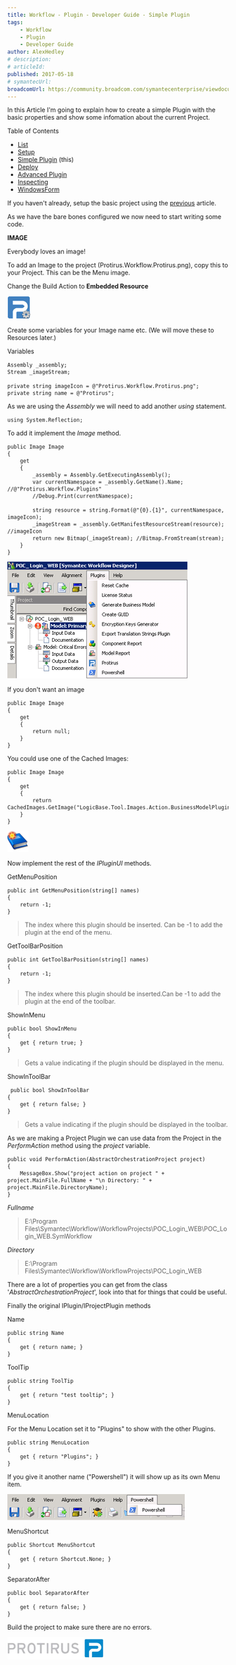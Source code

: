 ```yaml
---
title: Workflow - Plugin - Developer Guide - Simple Plugin
tags:
    - Workflow
    - Plugin
    - Developer Guide
author: AlexHedley
# description: 
# articleId: 
published: 2017-05-18
# symantecUrl:
broadcomUrl: https://community.broadcom.com/symantecenterprise/viewdocument/workflow-plugin-developer-guide-4?CommunityKey=04ead5e9-3643-4118-b853-afa5a58710c6&tab=librarydocuments
---
```


In this Article I'm going to explain how to create a simple Plugin with the basic properties and show some infomation about the current Project.
  
Table of Contents[​](https://community.broadcom.com/symantecenterprise/viewdocument?DocumentKey=016f70af-1c51-438b-bbae-f98e86164f26&amp;CommunityKey=04ead5e9-3643-4118-b853-afa5a58710c6&amp;tab=librarydocuments)
  
- [List](https://community.broadcom.com/symantecenterprise/viewdocument?DocumentKey=016f70af-1c51-438b-bbae-f98e86164f26&amp;CommunityKey=04ead5e9-3643-4118-b853-afa5a58710c6&amp;tab=librarydocuments)
- [Setup](https://community.broadcom.com/symantecenterprise/viewdocument?DocumentKey=84ee5f15-df6c-44c7-8acd-e2764f0c4717&amp;CommunityKey=04ead5e9-3643-4118-b853-afa5a58710c6&amp;tab=librarydocuments)
- [Simple Plugin](https://community.broadcom.com/symantecenterprise/viewdocument?DocumentKey=8aeca32a-9a00-4d91-b618-f6af07957e71&amp;CommunityKey=04ead5e9-3643-4118-b853-afa5a58710c6&amp;tab=librarydocuments) (this)
- [Deploy](https://community.broadcom.com/symantecenterprise/viewdocument?DocumentKey=2e508788-3a83-4a91-8e5b-18b28ca1cc02&amp;CommunityKey=04ead5e9-3643-4118-b853-afa5a58710c6&amp;tab=librarydocuments)
- [Advanced Plugin](https://community.broadcom.com/symantecenterprise/viewdocument?DocumentKey=5076bfd9-0b26-408c-b957-3bb5fb0b59c2&amp;CommunityKey=04ead5e9-3643-4118-b853-afa5a58710c6&amp;tab=librarydocuments)
- [Inspecting](https://community.broadcom.com/symantecenterprise/viewdocument?DocumentKey=6d54d145-537c-40e6-86ca-b5dec2b1e972&amp;CommunityKey=04ead5e9-3643-4118-b853-afa5a58710c6&amp;tab=librarydocuments)
- [WindowsForm](https://community.broadcom.com/symantecenterprise/viewdocument?DocumentKey=80b95a29-8a1a-44ce-a616-87cf8e001dbd&amp;CommunityKey=04ead5e9-3643-4118-b853-afa5a58710c6&amp;tab=librarydocuments)

If you haven't already, setup the basic project using the [previous](https://community.broadcom.com/symantecenterprise/viewdocument?DocumentKey=84ee5f15-df6c-44c7-8acd-e2764f0c4717&amp;CommunityKey=04ead5e9-3643-4118-b853-afa5a58710c6&amp;tab=librarydocuments) article.
  
As we have the bare bones configured we now need to start writing some code.

**IMAGE**
  
Everybody loves an image!
  
To add an Image to the project (Protirus.Workflow.Protirus.png), copy this to your Project. This can be the Menu image.
  
Change the Build Action to **Embedded Resource**
  
![Protirus.Workflow.Protirus](images\Protirus.Workflow.Protirus.png)
  
Create some variables for your Image name etc. (We will move these to Resources later.)
  
Variables

    Assembly _assembly;
    Stream _imageStream;
    
    private string imageIcon = @"Protirus.Workflow.Protirus.png";
    private string name = @"Protirus";

As we are using the *Assembly* we will need to add another *using* statement.

    using System.Reflection;

To add it implement the *Image* method.

    public Image Image
    {
        get
        {
            _assembly = Assembly.GetExecutingAssembly();        
            var currentNamespace = _assembly.GetName().Name; //@"Protirus.Workflow.Plugins"
            //Debug.Print(currentNamespace);
                    
            string resource = string.Format(@"{0}.{1}", currentNamespace, imageIcon);
            _imageStream = _assembly.GetManifestResourceStream(resource); //imageIcon
            return new Bitmap(_imageStream); //Bitmap.FromStream(stream);
        }
    }

![Workflow - Menu - Plugins](images\Workflow-Menu-Plugins.png)
  
If you don't want an image

    public Image Image
    {
        get
        {
            return null;
        }
    }

You could use one of the Cached Images:

    public Image Image
    {
        get
        {
            return CachedImages.GetImage("LogicBase.Tool.Images.Action.BusinessModelPlugin.png");;
        }
    }

![book_blue_new](images\book_blue_new.png)
  
Now implement the rest of the *IPluginUI* methods.
  
GetMenuPosition

    public int GetMenuPosition(string[] names)
    {
        return -1;
    }

> The index where this plugin should be inserted. Can be -1 to add the plugin at the end of the menu.

GetToolBarPosition

    public int GetToolBarPosition(string[] names)
    {
        return -1;
    }

> The index where this plugin should be inserted.Can be -1 to add the plugin at the end of the toolbar.

ShowInMenu

    public bool ShowInMenu
    {
        get { return true; }
    }

> Gets a value indicating if the plugin should be displayed in the menu.

ShowInToolBar

     public bool ShowInToolBar
    {
        get { return false; }
    }

> Gets a value indicating if the plugin should be displayed in the toolbar.

As we are making a Project Plugin we can use data from the Project in the *PerformAction* method using the *project* variable.

    public void PerformAction(AbstractOrchestrationProject project)
    {
        MessageBox.Show("project action on project " + project.MainFile.FullName + "\n Directory: " + project.MainFile.DirectoryName);
    }

*Fullname*

> E:\Program Files\Symantec\Workflow\WorkflowProjects\POC\_Login\_WEB\POC\_Login\_WEB.SymWorkflow

*Directory*

> E:\Program Files\Symantec\Workflow\WorkflowProjects\POC\_Login\_WEB

There are a lot of properties you can get from the class '*AbstractOrchestrationProject*', look into that for things that could be useful.

Finally the original IPlugin/IProjectPlugin methods
  
Name

    public string Name
    {
        get { return name; }
    }

ToolTip

    public string ToolTip
    {
        get { return "test tooltip"; }
    }

MenuLocation
  
For the Menu Location set it to "Plugins" to show with the other Plugins.

    public string MenuLocation
    {
        get { return "Plugins"; }
    }

If you give it another name ("Powershell") it will show up as its own Menu item.
  
![Workflow - Menu - Custom](images\Workflow-Menu-Custom.png)

MenuShortcut

    public Shortcut MenuShortcut
    {
        get { return Shortcut.None; }
    }

SeparatorAfter

    public bool SeparatorAfter
    {
        get { return false; }
    }

Build the project to make sure there are no errors.
  
[![Protirus](images\Protirus.png)](https://www.protirus.com/)
